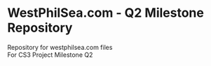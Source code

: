# WestPhilSea.com - Q2 Milestone Repository
Repository for westphilsea.com files\
  For CS3 Project Milestone Q2
